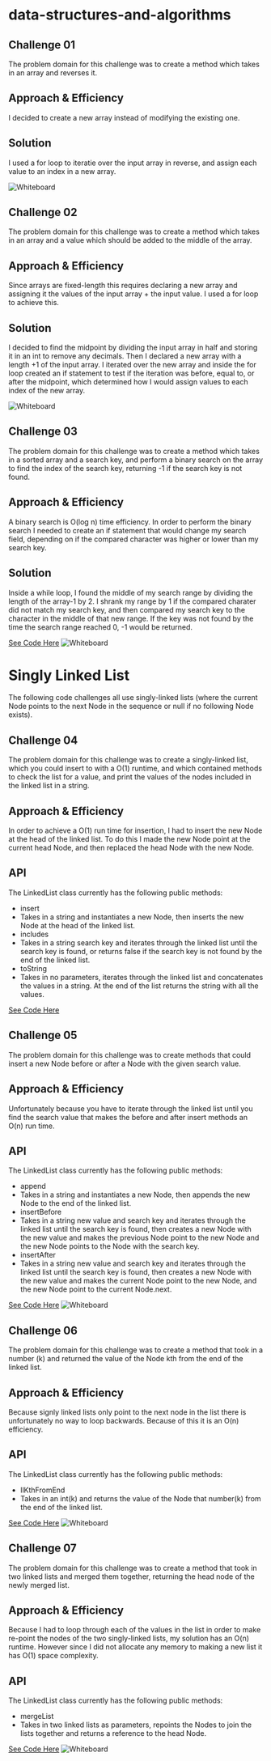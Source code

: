 # data-structures-and-algorithms

## Challenge 01
The problem domain for this challenge was to create a method which takes in an array and reverses it.

## Approach & Efficiency
I decided to create a new array instead of modifying the existing one.

## Solution
I used a for loop to iteratie over the input array in reverse, and assign each value to an index in a new array.

![Whiteboard](assets/20200106_172537.jpg)


## Challenge 02
The problem domain for this challenge was to create a method which takes in an array and a value which should be added to the middle of the array. 


## Approach & Efficiency
Since arrays are fixed-length this requires declaring a new array and assigning it the values of the input array + the input value. I used a for loop to achieve this.

## Solution
I decided to find the midpoint by dividing the input array in half and storing it in an int to remove any decimals. Then I declared a new array with a length +1 of the input array. I iterated over the new array and inside the for loop created an if statement to test if the iteration was before, equal to, or after the midpoint, which determined how I would assign values to each index of the new array.

![Whiteboard](assets/iOS.jpg)


## Challenge 03
The problem domain for this challenge was to create a method which takes in a sorted array and a search key, and perform a binary search on the array to find the index of the search key, returning -1 if the search key is not found.

## Approach & Efficiency
A binary search is O(log n) time efficiency. In order to perform the binary search I needed to create an if statement that would change my search field, depending on if the compared character was higher or lower than my search key. 

## Solution
Inside a while loop, I found the middle of my search range by dividing the length of the array-1 by 2. I shrank my range by 1 if the compared charater did not match my search key, and then compared my search key to the character in the middle of that new range. If the key was not found by the time the search range reached 0, -1 would be returned.

[See Code Here](https://github.com/Rachnicrice/data-structures-and-algorithms/blob/array-binary-search/code401challenges/src/main/java/code401challenges/BinarySearch.java)
![Whiteboard](assets/binary-search.jpg)


# Singly Linked List
The following code challenges all use singly-linked lists (where the current Node points to the next Node in the sequence or null if no following Node exists).

## Challenge 04
The problem domain for this challenge was to create a singly-linked list, which you could insert to with a O(1) runtime, and which contained methods to check the list for a value, and print the values of the nodes included in the linked list in a string.

## Approach & Efficiency
In order to achieve a O(1) run time for insertion, I had to insert the new Node at the head of the linked list. To do this I made the new Node point at the current head Node, and then replaced the head Node with the new Node.

## API
The LinkedList class currently has the following public methods:
 - insert
  - Takes in a string and instantiates a new Node, then inserts the new Node at the head of the linked list.
 - includes
  - Takes in a string search key and iterates through the linked list until the search key is found, or returns false if the search key is not found by the end of the linked list.
 - toString
  - Takes in no parameters, iterates through the linked list and concatenates the values in a string. At the end of the list returns the string with all the values.
  
[See Code Here](https://github.com/Rachnicrice/data-structures-and-algorithms/blob/master/code401challenges/src/main/java/code401challenges/LinkedList/LinkedList.java)

## Challenge 05
The problem domain for this challenge was to create methods that could insert a new Node before or after a Node with the given search value.

## Approach & Efficiency
Unfortunately because you have to iterate through the linked list until you find the search value that makes the before and after insert methods an O(n) run time.

## API
The LinkedList class currently has the following public methods:
 - append
  - Takes in a string and instantiates a new Node, then appends the new Node to the end of the linked list.
 - insertBefore
  - Takes in a string new value and search key and iterates through the linked list until the search key is found, then creates a new Node with the new value and makes the previous Node point to the new Node and the new Node points to the Node with the search key.
 - insertAfter
  - Takes in a string new value and search key and iterates through the linked list until the search key is found, then creates a new Node with the new value and makes the current Node point to the new Node, and the new Node point to the current Node.next.
 
[See Code Here](https://github.com/Rachnicrice/data-structures-and-algorithms/blob/master/code401challenges/src/main/java/code401challenges/LinkedList/LinkedList.java)
![Whiteboard](assets/appendll.jpg)

## Challenge 06
The problem domain for this challenge was to create a method that took in a number (k) and returned the value of the Node kth from the end of the linked list.

## Approach & Efficiency
Because signly linked lists only point to the next node in the list there is unfortunately no way to loop backwards. Because of this it is an O(n) efficiency.

## API
The LinkedList class currently has the following public methods:
 - llKthFromEnd
  - Takes in an int(k) and returns the value of the Node that number(k) from the end of the linked list.
 
 
[See Code Here](https://github.com/Rachnicrice/data-structures-and-algorithms/blob/master/code401challenges/src/main/java/code401challenges/LinkedList/LinkedList.java)
![Whiteboard](assets/llkthfromend.jpg)


## Challenge 07
The problem domain for this challenge was to create a method that took in two linked lists and merged them together, returning the head node of the newly merged list.

## Approach & Efficiency
Because I had to loop through each of the values in the list in order to make re-point the nodes of the two singly-linked lists, my solution has an O(n) runtime. However since I did not allocate any memory to making a new list it has O(1) space complexity.

## API
The LinkedList class currently has the following public methods:
 - mergeList
  - Takes in two linked lists as parameters, repoints the Nodes to join the lists together and returns a reference to the head Node.
 
 
[See Code Here](https://github.com/Rachnicrice/data-structures-and-algorithms/blob/master/code401challenges/src/main/java/code401challenges/LinkedList/LinkedList.java)
![Whiteboard](assets/llmerge.jpg)
